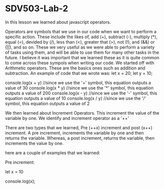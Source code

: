 # SDV503-Lab-2


In this lesson we learned about javascript operators.

Operators are symbols that we use in our code when we want to perform a specific action. These include the likes of, add (+), subtract (-), multiply (*), equal (=), devided by (/), less than (<), greater that (>), not (!), and (&&) or (||), and so on. These we very useful as we were able to perform a variety of tasks using them, and will be able to use them for many other tasks in the future. I believe it was important that we learned these as it is quite common to come across these sympols when writing our code.
We started off with Arithmetic operators. These are the basics ones such as addition and subtraction.
An example of code that we wrote was:
let x = 20;
let y = 10;

console.log(x + y)
//since we use the '+' symbol, this equation outputs a value of 30
console.log(x * y)
//since we use the '*' symbol, this equation outputs a value of 200
console.log(x - y)
//since we use the '-' symbol, this equation outputs a value of 10
console.log(x / y)
//since we use the '/' symbol, this equation outputs a value of 2

We then learned about Increment Operators. This increment the value of the variable by one. We identify and increment operator as a '++'

There are two types that we learned, Pre (++x) increment and post (x++) increment. A pre increment, increments the variable by one and then returns the variable. Whereas, a post increment, returns the variable, then increments the value by one.

here are a couple of examples that we learned:

Pre increment:

let x = 10

console.log(x);


